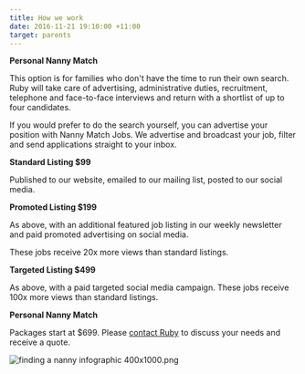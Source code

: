 ```yaml
---
title: How we work
date: 2016-11-21 19:10:00 +11:00
target: parents
---
```


**Personal Nanny Match**

This option is for families who don't have the time to run their own search. Ruby will take care of advertising, administrative duties, recruitment, telephone and face-to-face interviews and return with a shortlist of up to four candidates.

If you would prefer to do the search yourself, you can advertise your position with Nanny Match Jobs. We advertise  and broadcast your job, filter and send applications straight to your inbox.

**Standard Listing $99**

Published to our website, emailed to our mailing list, posted to our social media.

**Promoted Listing $199**

As above, with an additional featured job listing in our weekly newsletter and paid promoted advertising on social media.

These jobs receive 20x more views than standard listings.

**Targeted Listing $499**

As above, with a paid targeted social media campaign.
These jobs receive 100x more views than standard listings.


**Personal Nanny Match**

Packages start at $699. Please [contact Ruby](http://nannymatch.com.au/signup/) to discuss your needs and receive a quote.

![finding a nanny infographic 400x1000.png](/uploads/finding%20a%20nanny%20infographic%20400x1000.png)
